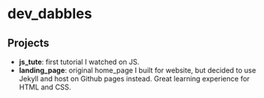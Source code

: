 # dev_dabbles

## Projects

- __js_tute__: first tutorial I watched on JS.
- __landing_page__:  original home_page I built for website, but decided to use Jekyll and host on Github pages instead. 
Great learning experience for HTML and CSS. 

